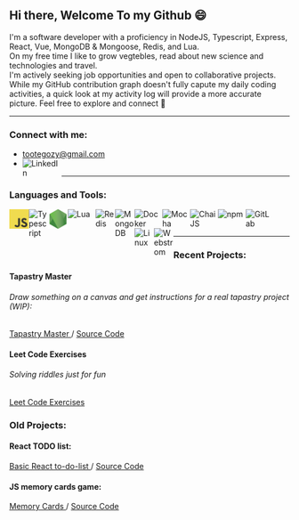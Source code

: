 ## Hi there, Welcome To my Github 😄

I'm a software developer with a proficiency in NodeJS, Typescript, Express, React, Vue, MongoDB & Mongoose, Redis, and Lua. <br />
On my free time I like to grow vegtebles, read about new science and technologies and travel. <br />
I'm actively seeking job opportunities and open to collaborative projects. <br />
While my GitHub contribution graph doesn't fully capute my daily coding activities, a quick look at my activity log will provide a more accurate picture. Feel free to explore and connect 🦡	 <br />



---
### Connect with me:

- tootegozy@gmail.com
- [<img align="left" alt="LinkedIn" width="70px" src="https://upload.wikimedia.org/wikipedia/commons/thumb/8/80/LinkedIn_Logo_2013.svg/1024px-LinkedIn_Logo_2013.svg.png">](https://www.linkedin.com/in/toot-egozy-b1971920b/)

---

### Languages and Tools:

[<img align="left" alt="JavaScript" width="35px" src="https://raw.githubusercontent.com/github/explore/80688e429a7d4ef2fca1e82350fe8e3517d3494d/topics/javascript/javascript.png">](https://javascript.info/intro)

[<img align="left" alt="Typescript" width="35px" src="https://upload.wikimedia.org/wikipedia/commons/thumb/4/4c/Typescript_logo_2020.svg/1200px-Typescript_logo_2020.svg.png">](https://www.typescriptlang.org/)

[<img align="left" alt="NodeJS" width="35px" src="https://raw.githubusercontent.com/github/explore/80688e429a7d4ef2fca1e82350fe8e3517d3494d/topics/nodejs/nodejs.png">](https://nodejs.org/en/)

[<img align="left" alt="Lua" width="50px" src="https://upload.wikimedia.org/wikipedia/commons/thumb/c/cf/Lua-Logo.svg/1200px-Lua-Logo.svg.png">](https://www.lua.org/)

[<img align="left" alt="Redis" width="35px" src="https://avatars.githubusercontent.com/u/1529926?s=280&v=4">](https://redis.io/)

[<img align="left" alt="MongoDB" width="35px" src="https://infinapps.com/wp-content/uploads/2018/10/mongodb-logo.png">](https://www.mongodb.com/)

[<img align="left" alt="Docker" width="50px" src="https://www.docker.com/wp-content/uploads/2022/03/vertical-logo-monochromatic.png">](https://www.docker.com/)

[<img align="left" alt="Mocha" width="50px" src="https://cdn.cdnlogo.com/logos/m/95/mocha.svg">](https://mochajs.org/)

[<img align="left" alt="ChaiJS" width="50px" src="https://avatars.githubusercontent.com/u/1515293?s=280&v=4">](https://www.chaijs.com/)

[<img align="left" alt="npm" width="50px" src="https://www.tomsquest.com/img/posts/2018-10-02-better-npm-ing/npm_logo.png">](https://www.npmjs.com/)

[<img align="left" alt="GitLab" width="50px" src="https://about.gitlab.com/images/press/press-kit-icon.svg">](https://about.gitlab.com/)

[<img align="left" alt="Linux" width="35px" src="https://upload.wikimedia.org/wikipedia/commons/thumb/3/35/Tux.svg/250px-Tux.svg.png">](https://www.linux.org/)

[<img align="left" alt="Webstrom" width="35px" src="https://upload.wikimedia.org/wikipedia/commons/thumb/c/c0/WebStorm_Icon.svg/768px-WebStorm_Icon.svg.png?20210315203338">](https://www.jetbrains.com/webstorm/)


<br />
<br />

---

### Recent Projects:

#### Tapastry Master 
###### Draw something on a canvas and get instructions for a real tapastry project (WIP): 
[Tapastry Master ](https://tapastry-master-js.netlify.app)
/
[ Source Code ](https://github.com/TootEgozy/tapastry-master-html)

#### Leet Code Exercises
###### Solving riddles just for fun 
[Leet Code Exercises](https://github.com/TootEgozy/Leet-Code-Exercises)

### Old Projects:

#### React TODO list: 
[Basic React to-do-list ](https://condescending-lumiere-156838.netlify.app/)
/
[ Source Code](https://github.com/TootEgozy/React-To-Do-List)

#### JS memory cards game: 
[Memory Cards ](https://clever-heyrovsky-61259a.netlify.app/)
/
[ Source Code](https://github.com/TootEgozy/Memory-Cards)


